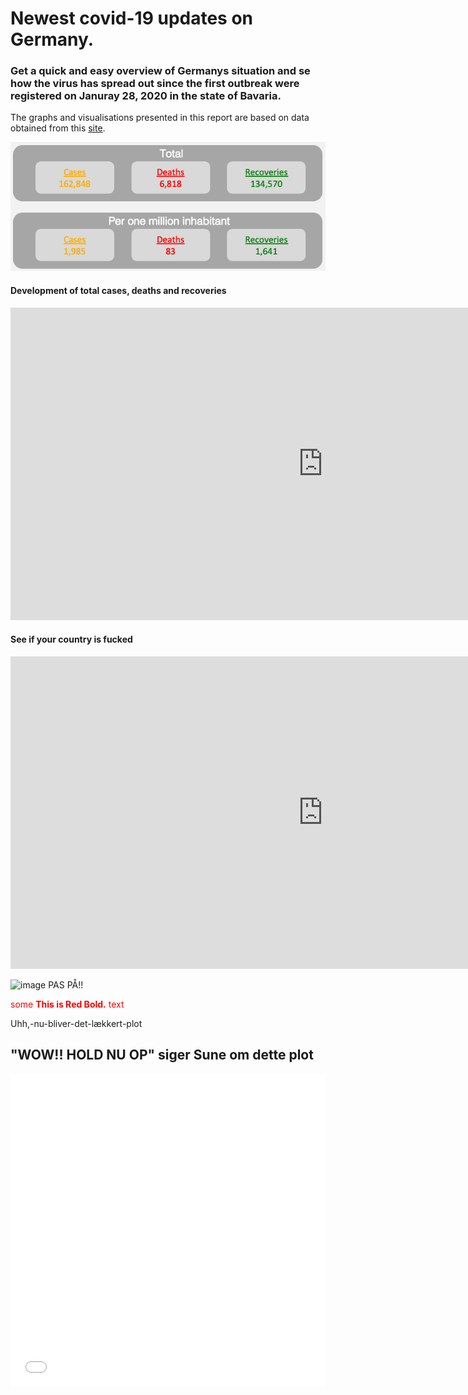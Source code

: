 # Newest covid-19 updates on Germany.

### Get a quick and easy overview of Germanys situation and se how the virus has spread out since the first outbreak were registered on Januray 28, 2020 in the state of Bavaria. 
The graphs and visualisations presented in this report are based on data obtained from this [site](https://www.kaggle.com/headsortails/covid19-tracking-germany?fbclid=IwAR2ouNxb53Z-Mk4emTUpdZog9Uhm02krlCW0yC4woPArAbeF2lt5HyraS-4#covid_de.csv).

<p align="center">
  <img width="700" src="BAN1.png">
</p>

#### Development of total cases, deaths and recoveries
<iframe src="https://theisgregersen.github.io/Covid-19-DE/oversigtbyday.html" sandbox="allow-same-origin allow-scripts" width="1000" height="500" scrolling="no" seamless="seamless" frameborder="0"> </iframe>

#### See if your country is fucked
<iframe src="https://theisgregersen.github.io/Covid-19-DE/test1234.html" sandbox="allow-same-origin allow-scripts" width="1000" height="500" scrolling="no" seamless="seamless" frameborder="0"> </iframe>

![image](https://user-images.githubusercontent.com/60900143/80474990-7e6dd800-8948-11ea-8ea9-9ee43e9ab953.png) PAS PÅ!!

<span style="color:red">some **This is Red Bold.** text</span>

Uhh,-nu-bliver-det-lækkert-plot
<br>

## "WOW!! HOLD NU OP" siger Sune om dette plot

<iframe src="/CasesPer100K.html" sandbox="allow-same-origin allow-scripts" width="100%" height="500" scrolling="no" seamless="seamless" frameborder="0"> </iframe>
